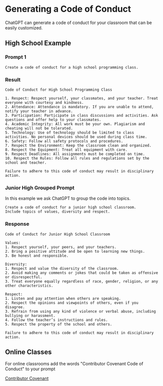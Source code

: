 # Generating a Code of Conduct

ChatGPT can generate a code of conduct for your classroom that can be easily customized.

## High School Example

### Prompt 1

```
Create a code of conduct for a high school programming class.
```

### Result

```
Code of Conduct for High School Programming Class

1. Respect: Respect yourself, your classmates, and your teacher. Treat everyone with courtesy and kindness.
2. Attendance: Attendance is mandatory. If you are unable to attend, notify your teacher in advance.
3. Participation: Participate in class discussions and activities. Ask questions and offer help to your classmates.
4. Academic Integrity: All work must be your own. Plagiarism and cheating will not be tolerated.
5. Technology: Use of technology should be limited to class activities. No personal devices should be used during class time.
6. Safety: Follow all safety protocols and procedures.
7. Respect the Environment: Keep the classroom clean and organized.
8. Respect the Equipment: Treat all equipment with care.
9. Respect Deadlines: All assignments must be completed on time.
10. Respect the Rules: Follow all rules and regulations set by the school and teacher.

Failure to adhere to this code of conduct may result in disciplinary action.
```

### Junior High Grouped Prompt 

In this example we ask ChatGPT to group the code into topics.

```
Create a code of conduct for a junior high school classroom.  
Include topics of values, diversity and respect.
```

### Response
```
Code of Conduct for Junior High School Classroom

Values:
1. Respect yourself, your peers, and your teachers.
2. Bring a positive attitude and be open to learning new things.
3. Be honest and responsible.

Diversity:
1. Respect and value the diversity of the classroom.
2. Avoid making any comments or jokes that could be taken as offensive or disrespectful.
3. Treat everyone equally regardless of race, gender, religion, or any other characteristics.

Respect:
1. Listen and pay attention when others are speaking.
2. Respect the opinions and viewpoints of others, even if you disagree.
3. Refrain from using any kind of violence or verbal abuse, including bullying or harassment.
4. Follow the teacher’s instructions and rules.
5. Respect the property of the school and others.

Failure to adhere to this code of conduct may result in disciplinary action.
```

## Online Classes

For online classrooms add the words "Contributor Covenant Code of Conduct" to your prompt

[Contributor Covenant](https://www.contributor-covenant.org/)